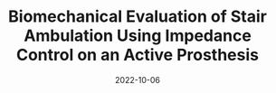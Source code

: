 ---
title: "Biomechanical Evaluation of Stair Ambulation Using Impedance Control on an Active Prosthesis"
collection: publications
permalink: /publication/biomech_stair
date: 2022-10-06
venue: 'Journal of Biomechanical Engineering'
link: 'https://ieeexplore.ieee.org/document/9807551'
citation: 'Camargo, J., Bhakta, K., Herrin, K., and Young, A. (October 6, 2022). "Biomechanical Evaluation of Stair Ambulation Using Impedance Control on an Active Prosthesis." ASME. J Biomech Eng. February 2023; 145(2): 021007. https://doi.org/10.1115/1.4055759'
---